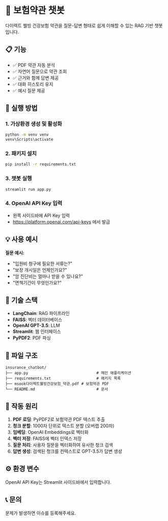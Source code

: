 # 🤖 보험약관 챗봇

다이렉트 웰빙 건강보험 약관을 질문-답변 형태로 쉽게 이해할 수 있는 RAG 기반 챗봇입니다.

## 📋 기능

- ✅ PDF 약관 자동 분석
- ✅ 자연어 질문으로 약관 조회
- ✅ 근거와 함께 답변 제공
- ✅ 대화 히스토리 유지
- ✅ 예시 질문 제공

## 🚀 실행 방법

### 1. 가상환경 생성 및 활성화

```bash
python -m venv venv
venv\Scripts\activate
```

### 2. 패키지 설치

```bash
pip install -r requirements.txt
```

### 3. 챗봇 실행

```bash
streamlit run app.py
```

### 4. OpenAI API Key 입력

- 왼쪽 사이드바에 API Key 입력
- https://platform.openai.com/api-keys 에서 발급

## 💡 사용 예시

**질문 예시:**
- "입원비 청구에 필요한 서류는?"
- "보장 개시일은 언제인가요?"
- "암 진단비는 얼마나 받을 수 있나요?"
- "면책기간이 무엇인가요?"

## 🔧 기술 스택

- **LangChain**: RAG 파이프라인
- **FAISS**: 벡터 데이터베이스
- **OpenAI GPT-3.5**: LLM
- **Streamlit**: 웹 인터페이스
- **PyPDF2**: PDF 파싱

## 📁 파일 구조

```
insurance_chatbot/
├── app.py                              # 메인 애플리케이션
├── requirements.txt                    # 패키지 목록
├── msook다이렉트웰빙건강보험_약관.pdf # 보험약관 PDF
└── README.md                           # 문서
```

## 📝 작동 원리

1. **PDF 로딩**: PyPDF2로 보험약관 PDF 텍스트 추출
2. **청크 분할**: 1000자 단위로 텍스트 분할 (오버랩 200자)
3. **임베딩**: OpenAI Embeddings로 벡터화
4. **벡터 저장**: FAISS에 벡터 인덱스 저장
5. **질문 처리**: 사용자 질문을 벡터화하여 유사한 청크 검색
6. **답변 생성**: 검색된 청크를 컨텍스트로 GPT-3.5가 답변 생성

## ⚙️ 환경 변수

OpenAI API Key는 Streamlit 사이드바에서 입력합니다.

## 📞 문의

문제가 발생하면 이슈를 등록해주세요.
